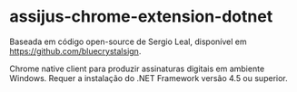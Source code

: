 # assijus-chrome-extension-dotnet

Baseada em código open-source de Sergio Leal, disponível em https://github.com/bluecrystalsign.

Chrome native client para produzir assinaturas digitais em ambiente Windows. Requer a instalação do .NET Framework versão 4.5 ou superior.
